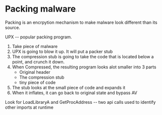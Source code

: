 # Packing malware
Packing is an encrpytion mechanism to make malware look different than its source.  

UPX -- popular packing program.
1. Take piece of malware
2. UPX is going to blow it up. It will put a packer stub
3. The compression stub is going to take the code that is located below a point, and crunch it down.
4. When Compressed, the resulting program looks alot smaller into 3 parts
   - Original header
   - The compression stub
   - tiny piece of code
 5. The stub looks at the small piece of code and expands it
 6. When it inflates, it can go back to original state and bypass AV

Look for LoadLibraryA and GetProcAddress -- two api calls used to identify other imports at runtime  

